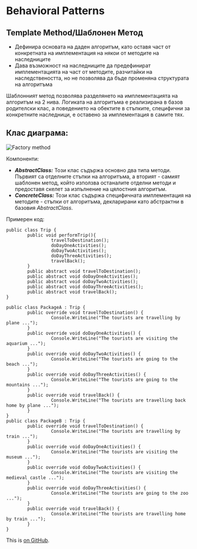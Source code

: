 # Behavioral Patterns

## Template Method/Шаблонен Метод

 * Дефинира основата на даден алгоритъм, като оставя част от конкретната на имплементация на някои от методите на наследниците
 * Дава възможност на наследниците да предефинират имплементацията на част от методите, разчитайки на наследствеността, но не позволява да бъде променяна структурата на алгоритъма

Шаблонният метод позволява разделянето на имплементацията на алгоритъм на 2 нива. Логиката на алгоритъма е реализирана в базов родителски клас, а поведението на обектите в стъпките, специфични за конкретните наследници, е оставено за имплементация в самите тях.

## Клас диаграма:

![Factory method](http://www.oodesign.com/images/design_patterns/behavioral/template_method_implementation_-_uml_class_diagram.gif)

Компоненти:

 * *__AbstractClass:__* Този клас съдържа основно два типа методи. Първият са отделните  стъпки на алгоритъма, а вторият - самият шаблонен метод, който използва останалите отделни методи и предоставя скелет за изпълнение на цялостния алгоритъм.
 * *__ConcreteClass:__* Този клас съдържа специфичната имплементация на методите - стъпки от алгоритъма, декларирани като абстрактни в базовия *AbstractClass*. 

Примерен код:

```
public class Trip {
        public void performTrip(){
                 travelToDestination();
                 doDayOneActivities();
                 doDayTwoActivities();
                 doDayThreeActivities();
                 travelBack();
        }
        public abstract void travelToDestination();
        public abstract void doDayOneActivities();
        public abstract void doDayTwoActivities();
        public abstract void doDayThreeActivities();
        public abstract void travelBack();
}

public class PackageA : Trip {
        public override void travelToDestination() {
                 Console.WriteLine("The tourists are travelling by plane ...");
        }
        public override void doDayOneActivities() {
                 Console.WriteLine("The tourists are visiting the aquarium ...");
        }
        public override void doDayTwoActivities() {
                 Console.WriteLine("The tourists are going to the beach ...");
        }
        public override void doDayThreeActivities() {
                 Console.WriteLine("The tourists are going to the mountains ...");
        }
        public override void travelBack() {
                 Console.WriteLine("The tourists are travelling back home by plane ...");
        }
}
public class PackageB : Trip {
        public override void travelToDestination() {
                 Console.WriteLine("The tourists are travelling by train ...");
        }
        public override void doDayOneActivities() {
                 Console.WriteLine("The tourists are visiting the museum ...");
        }
        public override void doDayTwoActivities() {
                 Console.WriteLine("The tourists are visiting the medieval castle ...");
        }
        public override void doDayThreeActivities() {
                 Console.WriteLine("The tourists are going to the zoo ...");
        }
        public override void travelBack() {
                 Console.WriteLine("The tourists are travelling home by train ...");
        }
}
```
This is [on GitHub](https://github.com/dtopalov/HQCode/blob/master/DesignPatterns/BehavioralPatterns/TemplateMethod.md).